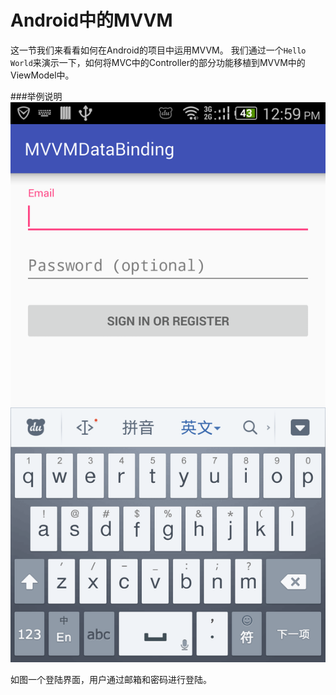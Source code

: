 # Android中的MVVM

这一节我们来看看如何在Android的项目中运用MVVM。
我们通过一个```Hello World```来演示一下，如何将MVC中的Controller的部分功能移植到MVVM中的ViewModel中。

###举例说明
![sample](../res/chapter1/1-4.png)


如图一个登陆界面，用户通过邮箱和密码进行登陆。